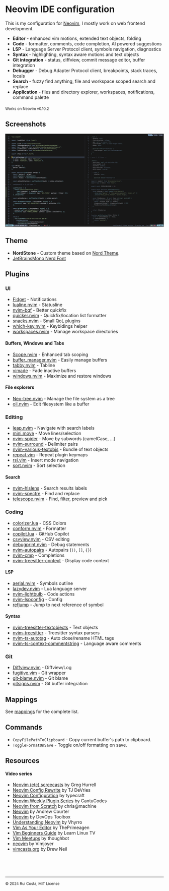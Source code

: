 # Neovim IDE configuration

This is my configuration for [Neovim](https://neovim.io/), I mostly work on web frontend development.

- **Editor** - enhanced vim motions, extended text objects, folding
- **Code** - formatter, comments, code completion, AI powered suggestions
- **LSP** - Language Server Protocol client, symbols navigation, diagnostics
- **Syntax** - highlighting, syntax aware motions and text objects
- **Git integration** - status, diffview, commit message editor, buffer integration
- **Debugger** - Debug Adapter Protocol client, breakpoints, stack traces, locals
- **Search** - fuzzy find anything, file and workspace scoped search and replace
- **Application** - files and directory explorer, workspaces, notifications, command palette

<sub>Works on Neovim v0.10.2</sub>

## Screenshots

![screenshot](https://raw.githubusercontent.com/ruicsh/nvim-config/refs/heads/main/assets/screenshot.png)

## Theme

- **NordStone** - Custom theme based on [Nord Theme](https://www.nordtheme.com/).
- [JetBrainsMono Nerd Font](https://www.nerdfonts.com/font-downloads)

## Plugins

### UI

- [Fidget](https://github.com/j-hui/fidget.nvim) - Notifications
- [lualine.nvim](https://github.com/nvim-lualine/lualine.nvim) - Statusline
- [nvim-bqf](https://github.com/kevinhwang91/nvim-bqf) - Better quickfix
- [quicker.nvim](https://github.com/stevearc/quicker.nvim) - Quickfix/location list formatter
- [snacks.nvim](https://github.com/folke/snacks.nvim) - Small QoL plugins
- [which-key.nvim](https://github.com/folke/which-key.nvim) - Keybidings helper
- [workspaces.nvim](https://github.com/natecraddock/workspaces.nvim) - Manage workspace directories

#### Buffers, Windows and Tabs

- [Scope.nvim](https://github.com/tiagovla/scope.nvim) - Enhanced tab scoping
- [buffer_manager.nvim](https://github.com/j-morano/buffer_manager.nvim) - Easily manage buffers
- [tabby.nvim](https://github.com/nanozuki/tabby.nvim) - Tabline
- [vimade](https://github.com/tadaa/vimade) - Fade inactive buffers
- [windows.nvim](https://github.com/anuvyklack/windows.nvim) - Maximize and restore windows

#### File explorers

- [Neo-tree.nvim](https://github.com/nvim-neo-tree/neo-tree.nvim) - Manage the file system as a tree
- [oil.nvim](https://github.com/stevearc/oil.nvim) - Edit filesystem like a buffer

### Editing

- [leap.nvim](https://github.com/ggandor/leap.nvim) - Navigate with search labels
- [mini.move](https://github.com/echasnovski/mini.nvim/blob/main/readmes/mini-move.md) - Move lines/selection
- [nvim-spider](https://github.com/chrisgrieser/nvim-spider) - Move by subwords (camelCase, ...)
- [nvim-surround](https://github.com/kylechui/nvim-surround) - Delimiter pairs
- [nvim-various-textobjs](https://github.com/chrisgrieser/nvim-various-textobjs) - Bundle of text objects
- [repeat.vim](https://github.com/tpope/vim-repeat) - Repeat plugin keymaps
- [rsi.vim](https://github.com/tpope/vim-rsi) - Insert mode navigation
- [sort.nvim](https://github.com/sQVe/sort.nvim) - Sort selection

#### Search

- [nvim-hlslens](https://github.com/kevinhwang91/nvim-hlslens) - Search results labels
- [nvim-spectre](https://github.com/nvim-pack/nvim-spectre) - Find and replace
- [telescope.nvim](https://github.com/nvim-telescope/telescope.nvim) - Find, filter, preview and pick

### Coding

- [colorizer.lua](https://github.com/norcalli/nvim-colorizer.lua) - CSS Colors
- [conform.nvim](https://github.com/stevearc/conform.nvim) - Formatter
- [copilot.lua](https://github.com/zbirenbaum/copilot.lua) - GitHub Copilot
- [csvview.nvim](https://github.com/hat0uma/csvview.nvim) - CSV editing
- [debugprint.nvim](https://github.com/andrewferrier/debugprint.nvim) - Debug statements
- [nvim-autopairs](https://github.com/windwp/nvim-autopairs) - Autopairs (`()`, `[]`, `{}`)
- [nvim-cmp](https://github.com/hrsh7th/nvim-cmp) - Completions
- [nvim-treesitter-context](https://github.com/nvim-treesitter/nvim-treesitter-context) - Display code context

#### LSP

- [aerial.nvim](https://github.com/stevearc/aerial.nvim) - Symbols outline
- [lazydev.nvim](https://github.com/folke/trouble.nvim) - Lua language server
- [nvim-lightbulb](https://github.com/kosayoda/nvim-lightbulb) - Code actions
- [nvim-lspconfig](https://github.com/neovim/nvim-lspconfig) - Config
- [refjump](https://github.com/mawkler/refjump.nvim) - Jump to next reference of symbol

#### Syntax

- [nvim-treesitter-textobjects](https://github.com/nvim-treesitter/nvim-treesitter-textobjects) - Text objects
- [nvim-treesitter](https://github.com/nvim-treesitter/nvim-treesitter) - Treesitter syntax parsers
- [nvim-ts-autotag](https://github.com/windwp/nvim-ts-autotag) - Auto close/rename HTML tags
- [nvim-ts-context-commentstring](https://github.com/JoosepAlviste/nvim-ts-context-commentstring) - Language aware comments

### Git

- [Diffview.nvim](https://github.com/sindrets/diffview.nvim) - Diffview/Log
- [fugitive.vim](https://github.com/tpope/vim-fugitive) - Git wrapper
- [git-blame.nvim](https://github.com/f-person/git-blame.nvim) - Git blame
- [gitsigns.nvim](https://github.com/lewis6991/gitsigns.nvim) - Git buffer integration

## Mappings

See [mappings](assets/mappings.md) for the complete list.

## Commands

- `CopyFilePathToClipboard` - Copy current buffer's path to clipboard.
- `ToggleFormatOnSave` - Toggle on/off formatting on save.

## Resources

#### Video series

- [Neovim (etc) screecasts](https://www.youtube.com/playlist?list=PLwJS-G75vM7kFO-yUkyNphxSIdbi_1NKX) by Greg Hurrell
- [Neovim Config Rewrite](https://www.youtube.com/playlist?list=PLep05UYkc6wRcB9dxdXkc5tYHlpQFlRUF) by TJ DeVries
- [Neovim Configuration](https://www.youtube.com/playlist?list=PLsz00TDipIffxsNXSkskknolKShdbcALR) by typecraft
- [Neovim Weekly Plugin Series](https://www.youtube.com/playlist?list=PLrgztVx4lZIova0vq7Nb_ZcmgU_MZ3NlJ) by CantuCodes
- [Neovim from Scratch](https://www.youtube.com/playlist?list=PLhoH5vyxr6Qq41NFL4GvhFp-WLd5xzIzZ) by chris@machine
- [Neovim](https://www.youtube.com/playlist?list=PLOIdWGSU_Wcp9_w8euHJaux8DEIBCvYGc) by Andrew Courter
- [Neovim](https://www.youtube.com/playlist?list=PLmcTCfaoOo_grgVqU7UbOx7_RG9kXPgEr) by DevOps Toolbox
- [Understanding Neovim](https://www.youtube.com/playlist?list=PLx2ksyallYzW4WNYHD9xOFrPRYGlntAft) by Vhyrro
- [Vim As Your Editor](https://www.youtube.com/playlist?list=PLm323Lc7iSW_wuxqmKx_xxNtJC_hJbQ7R) by ThePrimeagen
- [Vim Beginners Guide](https://www.youtube.com/watch?v=wACD8WEnImo&list=PLT98CRl2KxKHy4A5N70jMRYAROzzC2a6x&pp=iAQB) by Learn Linux TV
- [Vim Meetups](https://www.youtube.com/playlist?list=PL8tzorAO7s0jy7DQ3Q0FwF3BnXGQnDirs) by thoughbot
- [neovim](https://www.youtube.com/playlist?list=PLko9chwSoP-2RxNuglpJriLO5HHXIcP6x) by Vimjoyer
- [vimcasts.org](http://vimcasts.org/episodes/) by Drew Neil

<div style="margin-top:80px"></div>

---

<sup>&copy; 2024 Rui Costa, MIT License</sup>
